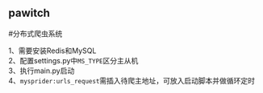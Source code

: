 ## pawitch
#分布式爬虫系统


1、需要安装Redis和MySQL<br>
2、配置settings.py中`MS_TYPE`区分主从机<br>
3、执行main.py启动<br>
4、`mysprider:urls_request`需插入待爬主地址，可放入启动脚本并做循环定时<br>
